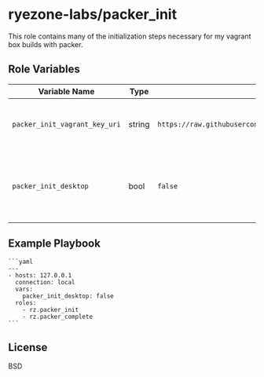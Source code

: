 ryezone-labs/packer_init
=========

This role contains many of the initialization steps necessary for my vagrant box
builds with packer.


Role Variables
--------------

| Variable Name | Type | Default Value | Description |
| ------------- | ---- | ------------- | ----------- |
| `packer_init_vagrant_key_uri` | string | `https://raw.githubusercontent.com/hashicorp/vagrant/master/keys/vagrant.pub` | URI to vagrant public insecure key. |
| `packer_init_desktop` | bool | `false` | Flag to toggle logic specific to Ubuntu Desktop vagrant boxes. |


Example Playbook
----------------

    ```yaml
    ---
    - hosts: 127.0.0.1
      connection: local
      vars:
        packer_init_desktop: false
      roles:
        - rz.packer_init
        - rz.packer_complete
    ```

License
-------

BSD
